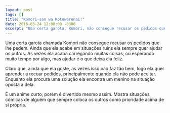 ```yaml
---
layout: post
tags: []
title: "Komori-san wa Kotowarenai!"
date: 2016-03-24 12:00:00 -0300
excerpt: "Uma certa garota, Komori, não consegue recusar os pedidos que lhe pedem. Ainda que ela acabe em situações ruins ela sempre quer ajudar os outros."
---
```


Uma certa garota chamada Komori não consegue recusar os pedidos que lhe pedem. Ainda que ela acabe em situações ruins ela sempre quer ajudar os outros. As vezes ela acaba carregando muitas coisas, ou esperando muito tempo por algo, mas ajudar é o que deixa ela feliz.

Claro que, ainda que ela goste, as vezes isso não faz tão bem, logo ela quer aprender a recuar pedidos, principalmente quando ela não pode aceitar. Enquanto ela procura uma solução ela encontra um menino na situação oposta a dela.

É um anime curto, porém é divertido mesmo assim. Mostra situações cômicas de alguém que sempre coloca os outros como prioridade acima de si própria.
